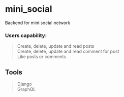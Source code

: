 # mini_social
 Backend for mini social network
### Users capability:
 > Create, delete, update and read posts  
 > Create, delete, update and read comment for post  
 > Like posts or comments
## Tools
 > Django  
 > GraphQL
